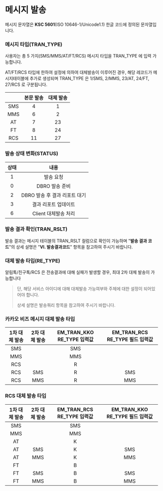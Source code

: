 # 메시지 발송

메시지 문자열은 **KSC 5601**(ISO 10646-1/Unicode1.1) 한글 코드에 정의된 문자열입니다.



### 메시지 타입(TRAN\_TYPE)

사용자는 총 5 가지(SMS/MMS/AT/FT/RCS) 메시지 타입을 TRAN\_TYPE 에 입력 가능합니다.

AT/FT/RCS 타입에 한하여 설정에 의하여 대체발송이 이루어진 경우, 해당 레코드가 메시지테이블에 추가로 생성되며 TRAN\_TYPE 은 1/SMS, 2/MMS, 23/AT, 24/FT, 27/RCS 로 구분됩니다.



|     | 본문 발송 | 대체 발송 |
| :-: | :---: | :---: |
| SMS |   4   |   1   |
| MMS |   6   |   2   |
|  AT |   7   |   23  |
|  FT |   8   |   24  |
| RCS |   11  |   27  |



### 발송 상태 변화(STATUS)

|  상태 |          내용         |
| :-: | :-----------------: |
|  1  |        발송 요청        |
|  0  |      DBRO 발송 준비     |
|  2  | DBRO 발송 후 결과 리포트 대기 |
|  3  |     결과 리포트 업데이트     |
|  6  |   Client 대체발송 처리    |



### 발송 결과 확인(TRAN\_RSLT)

발송 결과는 메시지 테이블의 TRAN\_RSLT 컬럼으로 확인이 가능하며 "**발송 결과 코드**"의 상세 설명은 "**VI. 발송결과코드**" 항목을 참고하여 주시기 바랍니다.



### 대체 발송 타입(RE\_TYPE)

알림톡/친구톡/RCS 은 전송결과에 대해 실패가 발생할 경우, 최대 2차 대체 발송이 가능합니다

> 단, 해당 서비스 아이디에 대해 대체발송 가능여부와 주체에 대한 설정이 되어있어야 합니다.
>
> 상세 설명은 발송쿼리 항목을 참고하여 주시기 바랍니다.



### 카카오 비즈 메시지 대체 발송 타입

| 1차 대체 발송 | 2차 대체 발송 | EM\_TRAN\_KKO RE\_TYPE 입력값 | EM\_TRAN\_RCS RE\_TYPE 필드 입력값 |
| :------: | :------: | :------------------------: | :---------------------------: |
|    SMS   |          |             SMS            |                               |
|    MMS   |          |             MMS            |                               |
|    RCS   |          |              R             |                               |
|    RCS   |    SMS   |              R             |              SMS              |
|    RCS   |    MMS   |              R             |              MMS              |



### RCS 대체 발송 타입

| 1차 대체 발송 | 2차 대체 발송 | EM\_TRAN\_RCS RE\_TYPE 입력값 | EM\_TRAN\_KKO RE\_TYPE 필드 입력값 |
| :------: | :------: | :------------------------: | :---------------------------: |
|    SMS   |          |             SMS            |                               |
|    MMS   |          |             MMS            |                               |
|    AT    |          |              K             |                               |
|    AT    |    SMS   |              K             |              SMS              |
|    AT    |    MMS   |              K             |              MMS              |
|    FT    |          |              B             |                               |
|    FT    |    SMS   |              B             |              SMS              |
|    FT    |    MMS   |              B             |              MMS              |
